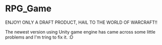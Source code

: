 # RPG_Game

ENJOY! ONLY A DRAFT PRODUCT, HAIL TO THE WORLD OF WARCRAFT!!

The newest version using Unity game engine has came across some little problems and I'm tring to fix it. 
:D
